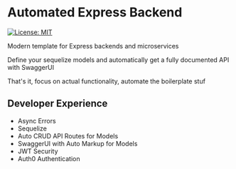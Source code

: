 # Automated Express Backend

[![License: MIT](https://img.shields.io/badge/License-MIT-yellow.svg)](https://opensource.org/licenses/MIT)

Modern template for Express backends and microservices

Define your sequelize models and automatically get a fully documented API with SwaggerUI

That's it, focus on actual functionality, automate the boilerplate stuf

## Developer Experience

- Async Errors
- Sequelize
- Auto CRUD API Routes for Models
- SwaggerUI with Auto Markup for Models
- JWT Security
- Auth0 Authentication
